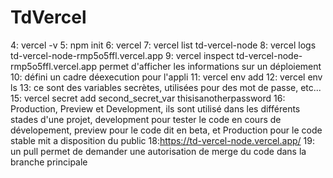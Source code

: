 # TdVercel

4: vercel -v
5: npm init
6: vercel
7: vercel list td-vercel-node
8: vercel logs td-vercel-node-rmp5o5ffl.vercel.app
9: vercel inspect td-vercel-node-rmp5o5ffl.vercel.app permet d'afficher les informations sur un déploiement
10: défini un cadre déexecution pour l'appli
11: vercel env add
12: vercel env ls
13: ce sont des variables secrètes, utilisées pour des mot de passe, etc...
15: vercel secret add second_secret_var thisisanotherpassword
16: Production, Preview et Development, ils sont utilisé dans les différents stades d'une projet, development pour tester le code en cours de dévelopement, preview pour le code dit en beta, et Production pour le code stable mit a disposition du public
18:https://td-vercel-node.vercel.app/
19: un pull permet de demander une autorisation de merge du code dans la branche principale
